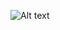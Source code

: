 ![Alt text]([relative%20path/to/img.jpg](https://github.com/ShamindiNishara/HTML_CSS_HomePage/blob/main/html_css/assets/Web%20capture_6-1-2025_153322_127.0.0.1.jpeg)?raw=true "Title")
